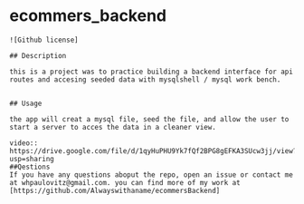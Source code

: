 # ecommers_backend
    ![Github license]
    
    ## Description
    
    this is a project was to practice building a backend interface for api routes and accesing seeded data with mysqlshell / mysql work bench.  
    
    
    ## Usage
    
    the app will creat a mysql file, seed the file, and allow the user to start a server to acces the data in a cleaner view.
    
    video:: https://drive.google.com/file/d/1qyHuPHU9Yk7fQf2BPG8gEFKA3SUcw3jj/view?usp=sharing
    ##Qestions
    If you have any questions aboput the repo, open an issue or contact me at whpaulovitz@gmail.com. you can find more of my work at [https://github.com/Alwayswithaname/ecommersBackend]
    
